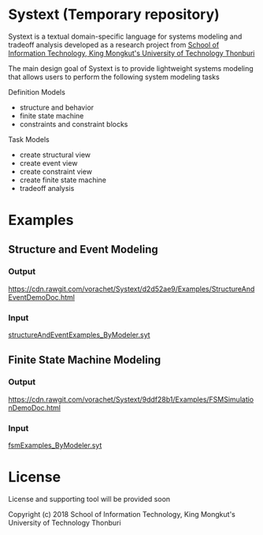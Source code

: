 # Systext (Temporary repository)

Systext is a textual domain-specific language for systems modeling and tradeoff analysis developed as a research project from [School of Information Technology, King Mongkut's University of Technology Thonburi](https://www.sit.kmutt.ac.th/en/)

The main design goal of Systext is to provide lightweight systems modeling that allows users to perform the following system modeling tasks

Definition Models

* structure and behavior
* finite state machine
* constraints and constraint blocks

Task Models

* create structural view
* create event view
* create constraint view
* create finite state machine
* tradeoff analysis

# Examples

## Structure and Event Modeling

### Output

https://cdn.rawgit.com/vorachet/Systext/d2d52ae9/Examples/StructureAndEventDemoDoc.html

### Input

[structureAndEventExamples_ByModeler.syt](https://github.com/vorachet/Systext/blob/master/Examples/structureAndEventExamples_ByModeler.syt)


## Finite State Machine Modeling

### Output

https://cdn.rawgit.com/vorachet/Systext/9ddf28b1/Examples/FSMSimulationDemoDoc.html

### Input

[fsmExamples_ByModeler.syt](https://github.com/vorachet/Systext/blob/master/Examples/fsmExamples_ByModeler.syt)

# License

License and supporting tool will be provided soon

Copyright (c) 2018 School of Information Technology, King Mongkut's University of Technology Thonburi